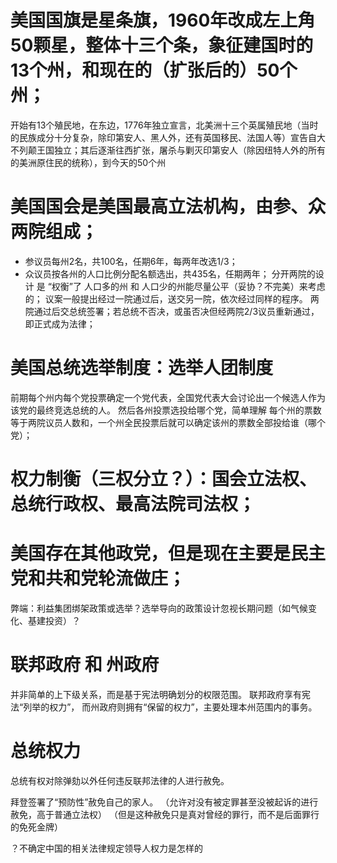 # 美国国旗是星条旗，1960年改成左上角50颗星，整体十三个条，象征建国时的13个州，和现在的（扩张后的）50个州；
开始有13个殖民地，在东边，1776年独立宣言，北美洲十三个英属殖民地（当时的民族成分十分复杂，除印第安人、黑人外，还有英国移民、法国人等）宣告自大不列颠王国独立；其后逐渐往西扩张，屠杀与剿灭印第安人（除因纽特人外的所有的美洲原住民的统称），到今天的50个州

# 美国国会是美国最高立法机构，由参、众两院组成；
- 参议员每州2名，共100名，任期6年，每两年改选1/3；
- 众议员按各州的人口比例分配名额选出，共435名，任期两年；
分开两院的设计 是 “权衡”了 人口多的州 和 人口少的州能尽量公平（妥协？不完美）来考虑的；
议案一般提出经过一院通过后，送交另一院，依次经过同样的程序。
两院通过后交总统签署；若总统不否决，或虽否决但经两院2/3议员重新通过，即正式成为法律；

# 美国总统选举制度：选举人团制度
前期每个州内每个党投票确定一个党代表，全国党代表大会讨论出一个候选人作为该党的最终竞选总统的人。
然后各州投票选投给哪个党，简单理解 每个州的票数等于两院议员人数和，一个州全民投票后就可以确定该州的票数全部投给谁（哪个党）；

# 权力制衡（三权分立？）：国会立法权、总统行政权、最高法院司法权；

# 美国存在其他政党，但是现在主要是民主党和共和党轮流做庄；
弊端：利益集团绑架政策或选举？选举导向的政策设计忽视长期问题（如气候变化、基建投资）？

# 联邦政府 和 州政府
并非简单的上下级关系，而是基于宪法明确划分的权限范围。
联邦政府享有宪法“列举的权力”，
而州政府则拥有“保留的权力”，主要处理本州范围内的事务。

# 总统权力
总统有权对除弹劾以外任何违反联邦法律的人进行赦免。

拜登签署了“预防性”赦免自己的家人。
（允许对没有被定罪甚至没被起诉的进行赦免，高于普通立法权）
（但是这种赦免只是真对曾经的罪行，而不是后面罪行的免死金牌）

？不确定中国的相关法律规定领导人权力是怎样的